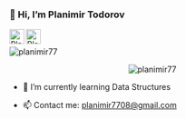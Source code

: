 ### 👋 Hi, I’m Planimir Todorov
<a href="https://www.facebook.com/planimir.todorov.todorov/">
  <img align="left" alt="Planimir's Facebook" width="26px" padding-bottom="5px" src="https://cdn.cdnlogo.com/logos/f/83/facebook.svg" />
</a>
<p><a href="https://www.linkedin.com/in/planimir-todorov-todorov/">
  <img align="left" alt="Planimir's LinkedIn" width="26px" src="https://cdn.cdnlogo.com/logos/l/66/linkedin-icon.svg" />
</a>
</br></p>


<span align="right"> <img src="https://github-readme-stats.vercel.app/api?username=planimir77&show_icons=true&theme=gotham" alt="planimir77" /></span>

<span style="display:block;text-align:center"> <img src="https://github-readme-stats.vercel.app/api/top-langs/?username=planimir77&langs_count=8&title_color=fff&icon_color=79ff97&text_color=9f9f9f&bg_color=151515" alt="planimir77" /></span>

- 🌱 I’m currently learning Data Structures

- 📫 Contact me: planimir7708@gmail.com

<!---
planimir77/planimir77 is a ✨ special ✨ repository because its `README.md` (this file) appears on your GitHub profile.
You can click the Preview link to take a look at your changes.
--->
